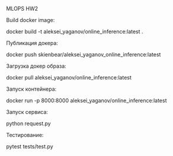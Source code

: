 MLOPS HW2

Build docker image:

docker build -t aleksei_yaganov/online_inference:latest .

Публикация докера:

docker push skienbear/aleksei_yaganov_online_inference:latest

Загрузка докер образа:

docker pull aleksei_yaganov/online_inference:latest

Запуск контейнера:

docker run -p 8000:8000 aleksei_yaganov/online_inference:latest

Запуск сервиса:

python request.py

Тестирование:

pytest tests/test.py